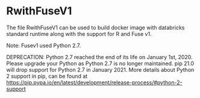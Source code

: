# RwithFuseV1

The file RwithFuseV1 can be used to build docker image with databricks standard runtime along with the support for R and Fuse v1.

Note: Fusev1 used Python 2.7. 

DEPRECATION: Python 2.7 reached the end of its life on January 1st, 2020. Please upgrade your Python as Python 2.7 is no longer maintained. pip 21.0 will drop support for Python 2.7 in January 2021. More details about Python 2 support in pip, can be found at https://pip.pypa.io/en/latest/development/release-process/#python-2-support
